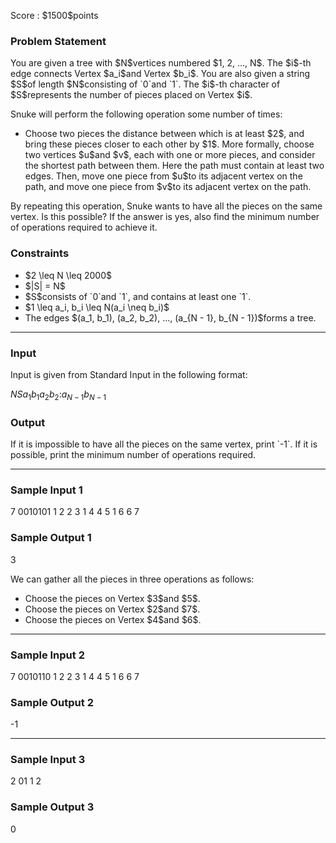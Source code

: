 
<div>

<span>

<span>

<p>
Score : $1500$points
</p>

<div>

<section>

### **Problem Statement**

<p>
You are given a tree with $N$vertices numbered $1, 2, ..., N$. The $i$-th edge connects Vertex $a_i$and Vertex $b_i$.
You are also given a string $S$of length $N$consisting of `0`and `1`. The $i$-th character of $S$represents the number of pieces placed on Vertex $i$.
</p>

<p>
Snuke will perform the following operation some number of times:
</p>

<ul>

<li>
Choose two pieces the distance between which is at least $2$, and bring these pieces closer to each other by $1$. More formally, choose two vertices $u$and $v$, each with one or more pieces, and consider the shortest path between them. Here the path must contain at least two edges. Then, move one piece from $u$to its adjacent vertex on the path, and move one piece from $v$to its adjacent vertex on the path.
</li>

</ul>

<p>
By repeating this operation, Snuke wants to have all the pieces on the same vertex. Is this possible?
If the answer is yes, also find the minimum number of operations required to achieve it.
</p>

</section>

</div>

<div>

<section>

### **Constraints**

<ul>

<li>
$2 \leq N \leq 2000$
</li>

<li>
$|S| = N$
</li>

<li>
$S$consists of `0`and `1`, and contains at least one `1`.
</li>

<li>
$1 \leq a_i, b_i \leq N(a_i \neq b_i)$
</li>

<li>
The edges $(a_1, b_1), (a_2, b_2), ..., (a_{N - 1}, b_{N - 1})$forms a tree.
</li>

</ul>

</section>

</div>

---

<div>

<div>

<section>

### **Input**

<p>
Input is given from Standard Input in the following format:
</p>

<div>

$N$$S$$a_1$$b_1$$a_2$$b_2$$:$$a_{N - 1}$$b_{N - 1}$
</div>

</section>

</div>

<div>

<section>

### **Output**

<p>
If it is impossible to have all the pieces on the same vertex, print `-1`. If it is possible, print the minimum number of operations required.
</p>

</section>

</div>

</div>

---

<div>

<section>

### **Sample Input 1**

<div>

7
0010101
1 2
2 3
1 4
4 5
1 6
6 7

</div>

</section>

</div>

<div>

<section>

### **Sample Output 1**

<div>

3

</div>

<p>
We can gather all the pieces in three operations as follows:
</p>

<ul>

<li>
Choose the pieces on Vertex $3$and $5$.
</li>

<li>
Choose the pieces on Vertex $2$and $7$.
</li>

<li>
Choose the pieces on Vertex $4$and $6$.
</li>

</ul>

</section>

</div>

---

<div>

<section>

### **Sample Input 2**

<div>

7
0010110
1 2
2 3
1 4
4 5
1 6
6 7

</div>

</section>

</div>

<div>

<section>

### **Sample Output 2**

<div>

-1

</div>

</section>

</div>

---

<div>

<section>

### **Sample Input 3**

<div>

2
01
1 2

</div>

</section>

</div>

<div>

<section>

### **Sample Output 3**

<div>

0

</div>

</section>

</div>

</span>

</span>

</div>

